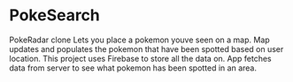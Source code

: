 # PokeSearch
PokeRadar clone
Lets you place a pokemon youve seen on a map. Map updates and populates the pokemon that have been spotted based on user location. This project uses Firebase to store all the data on. App fetches data from server to see what pokemon has been spotted in an area. 

